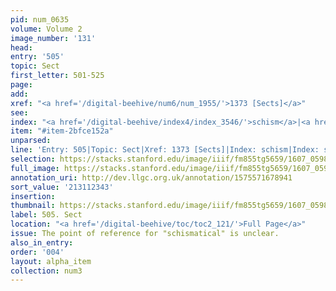 ```yaml
---
pid: num_0635
volume: Volume 2
image_number: '131'
head:
entry: '505'
topic: Sect
first_letter: 501-525
page:
add:
xref: "<a href='/digital-beehive/num6/num_1955/'>1373 [Sects]</a>"
see:
index: "<a href='/digital-beehive/index4/index_3546/'>schism</a>|<a href='/digital-beehive/index4/index_3587/'>sect</a>"
item: "#item-2bfce152a"
unparsed:
line: 'Entry: 505|Topic: Sect|Xref: 1373 [Sects]|Index: schism|Index: sect|#item-2bfce152a'
selection: https://stacks.stanford.edu/image/iiif/fm855tg5659/1607_0598/363,2343,2947,941/full/0/default.jpg
full_image: https://stacks.stanford.edu/image/iiif/fm855tg5659/1607_0598/full/full/0/default.jpg
annotation_uri: http://dev.llgc.org.uk/annotation/1575571678941
sort_value: '213112343'
insertion:
thumbnail: https://stacks.stanford.edu/image/iiif/fm855tg5659/1607_0598/363,2343,600,180/250,/0/default.jpg
label: 505. Sect
location: "<a href='/digital-beehive/toc/toc2_121/'>Full Page</a>"
issue: The point of reference for "schismatical" is unclear.
also_in_entry:
order: '004'
layout: alpha_item
collection: num3
---
```

